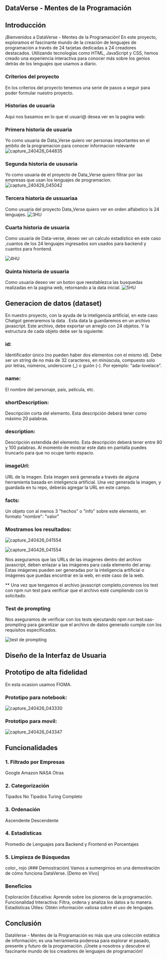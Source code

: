 ## DataVerse - Mentes de la Programación

## Introducción
¡Bienvenidos a DataVerse - Mentes de la Programación! En este proyecto, exploramos el fascinante mundo de la creación de lenguajes de programación a través de 24 tarjetas dedicadas a 24 creadores destacados. Utilizando tecnologías como HTML, JavaScript y CSS, hemos creado una experiencia interactiva para conocer más sobre los genios detrás de los lenguajes que usamos a diario.
 ### Criterios del proyecto
 
 En los criterios del proyecto tenemos una serie de pasos a seguir para poder formular nuestro proyecto.

 ### Historias de usuaria
 
  Aqui nos basamos en lo que el usuari@ desea ver en la pagina web:
 
 ### Primera historia de usuaria
 
 Yo como usuaria de Data_Verse quiero ver personas importantes en el ambito de la programacion para conocer informacion relevante
 ![capture_240426_044835](https://github.com/Famelzulo/DEV014-Dataverse/assets/126844509/be034759-925b-4e5c-bd77-3b944c376315)

 
 ### Segunda historia de ususaria
 
 Yo como usuaria de el proyecto de Data_Verse  quiero filtrar por las empresas que usan los lenguajes de programacion.
 ![capture_240426_045042](https://github.com/Famelzulo/DEV014-Dataverse/assets/126844509/560384bf-3081-4d00-91c2-13fcf13969e0)

 
 ### Tercera hiatoria de ussuariaa
 
 Como usuaria del proyecto Data_Verse quiero ver en orden alfabetico ls 24 lenguajes.
![3HU](https://github.com/Famelzulo/DEV014-Dataverse/assets/126844509/2c8880de-45fc-4031-96ca-e6ab5ed81f70)

 
 ### Cuarta historia de usuaria
 
 Como usuaria de Data-verse, deseo ver un calculo estadístico en este caso ,cuantos de los 24 lenguajes ingresados son usados para backend y cuantos para frontend.
 
 ![4HU](https://github.com/Famelzulo/DEV014-Dataverse/assets/126844509/8f0da5fd-a798-42d2-afeb-1f6f1a42a224)

 
 ### Quinta historia de usuaria
 
 Como usuaria deseo ver un boton que reestablezca las busquedas realizadas en la pagina web, retornando a la data inicial.
 ![5HU](https://github.com/Famelzulo/DEV014-Dataverse/assets/126844509/2be1f84d-b5c7-4a7e-a6d6-058bc457af93)

 

 ## Generacion de datos (dataset)
 
 En nuestro proyecto, con la ayuda de la inteligencia artificial, en este caso Chatgot generaremos la data .
Esta data la guardaremos en un archivo javascript. Este archivo, debe exportar un arreglo con 24 objetos. Y la estructura de cada objeto debe ser la siguiente:

### id:
Identificador único (no pueden haber dos elementos con el mismo id). Debe ser un string de no más de 32 caracteres, en minúscula, compuesto solo por letras, números, underscore (_) o guión (-). Por ejemplo: "ada-lovelace".

### name:
El nombre del personaje, país, película, etc.

### shortDescription:
Descripción corta del elemento. Esta descripción deberá tener como máximo 20 palabras.

### description:
Descripción extendida del elemento. Esta descripción deberá tener entre 80 y 100 palabras. Al momento de mostrar este dato en pantalla puedes truncarlo para que no ocupe tanto espacio.

### imageUrl:
URL de la imagen. Esta imagen será generada a través de alguna herramienta basada en inteligencia artificial. Una vez generada la imagen, y guardada en tu repo, deberás agregar la URL en este campo.

### facts:
Un objeto con al menos 3 "hechos" o "info" sobre este elemento, en formato "nombre": "valor"

### Mostramos los resultados:

![capture_240426_041554](https://github.com/Famelzulo/DEV014-Dataverse/assets/126844509/152c54a2-5081-4dfa-9688-bd56e0dff19c)


![capture_240426_041554](https://github.com/Famelzulo/DEV014-Dataverse/assets/126844509/914e7957-9ac1-4a74-b8c1-1d7005d7b576)

Nos aseguramos que las URLs de las imagenes dentro del archivo javascript, deben enlazar a las imágenes para cada elemento del array. Estas imágenes pueden ser generadas por la inteligencia artificial o imágenes que puedas encontrar en la web, en este caso de la web.

** Una vez que tengamos el archivo javascript completo,corremos los test con npm run test para verificar que el archivo esté cumpliendo con lo solicitado.

### Test de prompting 

Nos aseguramos  de verificar con los tests ejecutando npm run test:oas-prompting para garantizar que el archivo de datos generado cumple con los requisitos especificados.

![test de prompting](https://github.com/Famelzulo/DEV014-Dataverse/assets/126844509/0eb36cf2-0ee2-4342-a072-8e09fbf97b5c)


## Diseño de la Interfaz de Usuaria

## Prototipo de alta fidelidad
En esta ocasion usamos FIGMA.

### Prototipo para notebook:

![capture_240426_043330](https://github.com/Famelzulo/DEV014-Dataverse/assets/126844509/e8d88d07-d06a-497c-ab73-ef8358488331)

### Prototipo para movil:

![capture_240426_043347](https://github.com/Famelzulo/DEV014-Dataverse/assets/126844509/3442a2bc-d2ac-454b-8771-5788bdaff050)






## Funcionalidades

### 1. Filtrado por Empresas
Google
Amazon
NASA
Otras
### 2. Categorización
Tipados
No Tipados
Turing Completo
### 3. Ordenación
Ascendente
Descendente
### 4. Estadísticas
Promedio de Lenguajes para Backend y Frontend en Porcentajes
### 5. Limpieza de Búsquedas

color_ rojo (### Demostración)
Vamos a sumergirnos en una demostración de cómo funciona DataVerse. [Demo en Vivo]

### Beneficios
Exploración Educativa: Aprende sobre los pioneros de la programación.
Funcionalidad Interactiva: Filtra, ordena y analiza los datos a tu manera.
Estadísticas Útiles: Obtén información valiosa sobre el uso de lenguajes.
## Conclusión
DataVerse - Mentes de la Programación es más que una colección estática de información; es una herramienta poderosa para explorar el pasado, presente y futuro de la programación. ¡Únete a nosotros y descubre el fascinante mundo de los creadores de lenguajes de programación!
